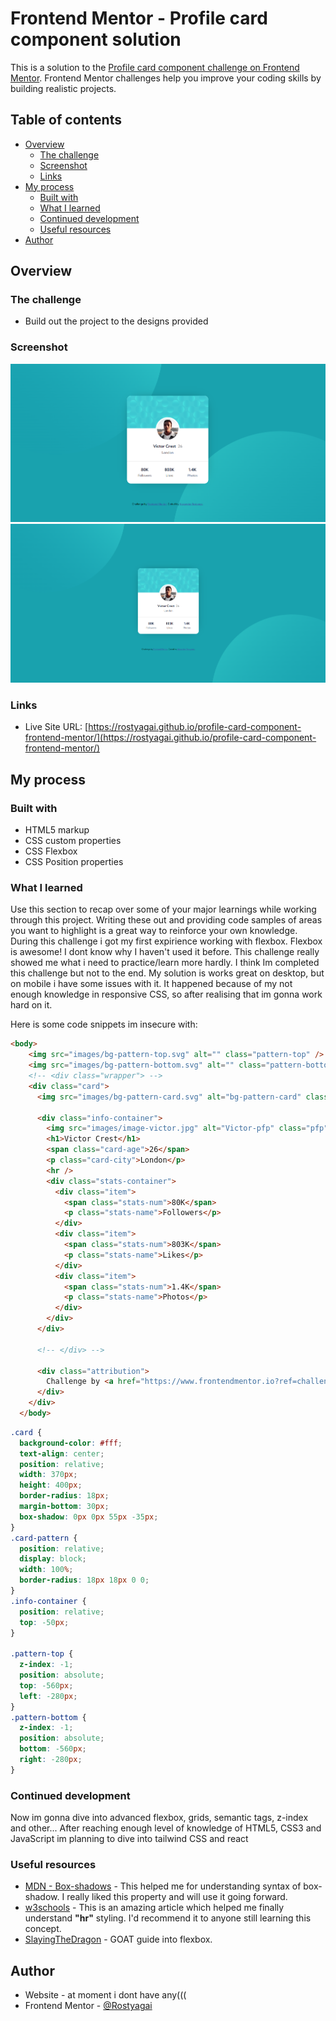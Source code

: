 # Frontend Mentor - Profile card component solution

This is a solution to the [Profile card component challenge on Frontend Mentor](https://www.frontendmentor.io/challenges/profile-card-component-cfArpWshJ). Frontend Mentor challenges help you improve your coding skills by building realistic projects. 

## Table of contents

- [Overview](#overview)
  - [The challenge](#the-challenge)
  - [Screenshot](#screenshot)
  - [Links](#links)
- [My process](#my-process)
  - [Built with](#built-with)
  - [What I learned](#what-i-learned)
  - [Continued development](#continued-development)
  - [Useful resources](#useful-resources)
- [Author](#author)


## Overview

### The challenge

- Build out the project to the designs provided

### Screenshot

![](./design/desktop-1440px.png)
![](./design/desktop-1920px.png)

### Links

- Live Site URL: [https://rostyagai.github.io/profile-card-component-frontend-mentor/](https://rostyagai.github.io/profile-card-component-frontend-mentor/)

## My process

### Built with

- HTML5 markup
- CSS custom properties
- CSS Flexbox
- CSS Position properties

### What I learned

Use this section to recap over some of your major learnings while working through this project. Writing these out and providing code samples of areas you want to highlight is a great way to reinforce your own knowledge.
During this challenge i got my first expirience working with flexbox. Flexbox is awesome! I dont know why I haven't used it before. This challenge really showed me what i need to practice/learn more hardly. I think Im completed this challenge but
not to the end. My solution is works great on desktop, but on mobile i have some issues with it. It happened because of my not enough knowledge in responsive CSS, so after realising that im gonna work hard on it.

Here is some code snippets im insecure with:

```html
<body>
    <img src="images/bg-pattern-top.svg" alt="" class="pattern-top" />
    <img src="images/bg-pattern-bottom.svg" alt="" class="pattern-bottom" />
    <!-- <div class="wrapper"> -->
    <div class="card">
      <img src="images/bg-pattern-card.svg" alt="bg-pattern-card" class="card-pattern" />

      <div class="info-container">
        <img src="images/image-victor.jpg" alt="Victor-pfp" class="pfp" />
        <h1>Victor Crest</h1>
        <span class="card-age">26</span>
        <p class="card-city">London</p>
        <hr />
        <div class="stats-container">
          <div class="item">
            <span class="stats-num">80K</span>
            <p class="stats-name">Followers</p>
          </div>
          <div class="item">
            <span class="stats-num">803K</span>
            <p class="stats-name">Likes</p>
          </div>
          <div class="item">
            <span class="stats-num">1.4K</span>
            <p class="stats-name">Photos</p>
          </div>
        </div>
      </div>

      <!-- </div> -->

      <div class="attribution">
        Challenge by <a href="https://www.frontendmentor.io?ref=challenge" target="_blank">Frontend Mentor</a>. Coded by <a href="#">Alexander Rostyagai</a>.
      </div>
    </div>
  </body>
```

```css
.card {
  background-color: #fff;
  text-align: center;
  position: relative;
  width: 370px;
  height: 400px;
  border-radius: 18px;
  margin-bottom: 30px;
  box-shadow: 0px 0px 55px -35px;
}
.card-pattern {
  position: relative;
  display: block;
  width: 100%;
  border-radius: 18px 18px 0 0;
}
.info-container {
  position: relative;
  top: -50px;
}

.pattern-top {
  z-index: -1;
  position: absolute;
  top: -560px;
  left: -280px;
}
.pattern-bottom {
  z-index: -1;
  position: absolute;
  bottom: -560px;
  right: -280px;
}
```


### Continued development

Now im gonna dive into advanced flexbox, grids, semantic tags, z-index and other... After reaching enough level of knowledge of HTML5, CSS3 and JavaScript im planning to dive into tailwind CSS and react


### Useful resources

- [MDN - Box-shadows](https://developer.mozilla.org/en-US/docs/Web/CSS/box-shadow) - This helped me for understanding syntax of box-shadow. I really liked this property and will use it going forward.
- [w3schools](https://www.w3schools.com/howto/howto_css_style_hr.asp) - This is an amazing article which helped me finally understand **"hr"** styling. I'd recommend it to anyone still learning this concept.
- [SlayingTheDragon](https://www.youtube.com/watch?v=phWxA89Dy94) - GOAT guide into flexbox.


## Author

- Website - at moment i dont have any(((
- Frontend Mentor - [@Rostyagai](https://www.frontendmentor.io/profile/Rostyagai)


